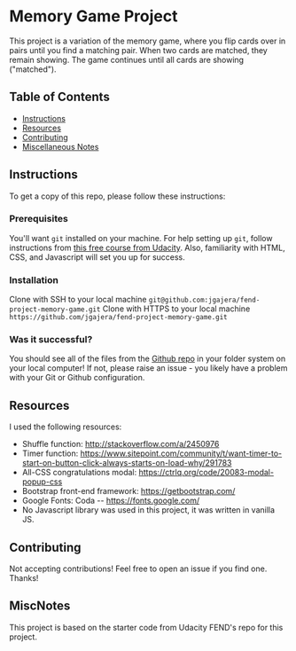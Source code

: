 # Memory Game Project
This project is a variation of the memory game, where you flip cards over in pairs until you find a matching pair. When two cards are matched, they remain showing. The game continues until all cards are showing ("matched").

## Table of Contents

* [Instructions](#instructions)
* [Resources](#resources)
* [Contributing](#contributing)
* [Miscellaneous Notes](#miscnotes)

## Instructions
To get a copy of this repo, please follow these instructions:
### Prerequisites
You'll want `git` installed on your machine. For help setting up `git`, follow instructions from [this free course from Udacity](https://www.udacity.com/course/version-control-with-git--ud123). Also, familiarity with HTML, CSS, and Javascript will set you up for success.
### Installation
Clone with SSH to your local machine
```git@github.com:jgajera/fend-project-memory-game.git```
Clone with HTTPS to your local machine
```https://github.com/jgajera/fend-project-memory-game.git```
### Was it successful?
You should see all of the files from the [Github repo](https://github.com/jgajera/fend-project-memory-game) in your folder system on your local computer! If not, please raise an issue - you likely have a problem with your Git or Github configuration.

## Resources
I used the following resources:
- Shuffle function: http://stackoverflow.com/a/2450976
- Timer function: https://www.sitepoint.com/community/t/want-timer-to-start-on-button-click-always-starts-on-load-why/291783
- All-CSS congratulations modal: https://ctrlq.org/code/20083-modal-popup-css
- Bootstrap front-end framework: https://getbootstrap.com/
- Google Fonts: Coda -- https://fonts.google.com/
- No Javascript library was used in this project, it was written in vanilla JS.

## Contributing
Not accepting contributions! Feel free to open an issue if you find one. Thanks!

## MiscNotes
This project is based on the starter code from Udacity FEND's repo for this project.
